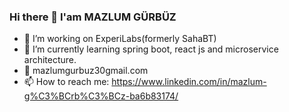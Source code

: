 ### Hi there 👋 I'am MAZLUM GÜRBÜZ

<!--
**Mazlum23/Mazlum23** is a ✨ _special_ ✨ repository because its `README.md` (this file) appears on your GitHub profile.

Here are some ideas to get you started:
      


- 🔭 I’m  working on ExperiLabs(formerly SahaBT) 
- 🌱 I’m currently learning spring boot, react js and microservice architecture. I wanna improve myself on data science and artificial intelligence
- 💬 mazlumgurbuz30gmail.com
- 📫 How to reach me: https://www.linkedin.com/in/mazlum-g%C3%BCrb%C3%BCz-ba6b83174/

- [![Anurag's GitHub stats](https://github-readme-stats.vercel.app/api?username=mazlumgurbuz)](https://github.com/mazlumgurbuz/github-readme-stats)
-->
- 🔭 I’m  working on ExperiLabs(formerly SahaBT) 
- 🌱 I’m currently learning spring boot, react js and microservice architecture. 
- 💬 mazlumgurbuz30gmail.com
- 📫 How to reach me: https://www.linkedin.com/in/mazlum-g%C3%BCrb%C3%BCz-ba6b83174/
